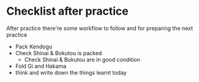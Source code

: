 # Checklist after practice

After practice there're some workflow to follow and for preparing the next practice

- Pack Kendogu
- Check Shinai & Bokutou is packed
    - Check Shinai & Bokutou are in good condition
- Fold Gi and Hakama
- think and write down the things learnt today
